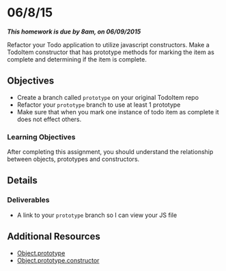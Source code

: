 # 06/8/15

___This homework is due by 8am, on 06/09/2015___

Refactor your Todo  application to utilize javascript constructors. Make a TodoItem constructor that has prototype methods for marking the item as complete and determining if the item is complete.

## Objectives

- Create a branch called `prototype` on your original TodoItem repo 
- Refactor your `prototype` branch to use at least 1 prototype
- Make sure that when you mark one instance of todo item as complete it does not effect others.

### Learning Objectives

After completing this assignment, you should understand the relationship between objects, prototypes and constructors.

## Details

### Deliverables

* A link to your `prototype` branch so I can view your JS file

## Additional Resources

* [Object.prototype](https://developer.mozilla.org/en-US/docs/Web/JavaScript/Reference/Global_Objects/Object/prototype)
* [Object.prototype.constructor](https://developer.mozilla.org/en-US/docs/Web/JavaScript/Reference/Global_Objects/Object/constructor)
